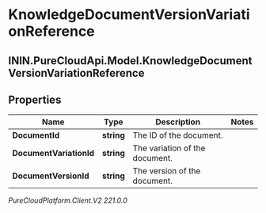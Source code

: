 # KnowledgeDocumentVersionVariationReference

## ININ.PureCloudApi.Model.KnowledgeDocumentVersionVariationReference

## Properties

|Name | Type | Description | Notes|
|------------ | ------------- | ------------- | -------------|
| **DocumentId** | **string** | The ID of the document. | |
| **DocumentVariationId** | **string** | The variation of the document. | |
| **DocumentVersionId** | **string** | The version of the document. | |



_PureCloudPlatform.Client.V2 221.0.0_
